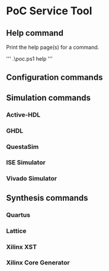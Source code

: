 # PoC Service Tool

## Help command

Print the help page(s) for a command.

'''
.\poc.ps1 help <COMMAND>
'''

## Configuration commands

## Simulation commands

### Active-HDL

### GHDL

### QuestaSim

### ISE Simulator

### Vivado Simulator

## Synthesis commands

### Quartus

### Lattice

### Xilinx XST

### Xilinx Core Generator


